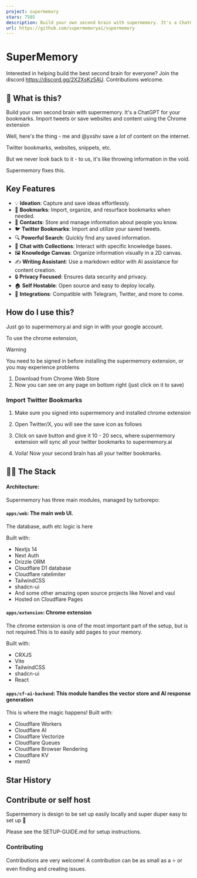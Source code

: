 ```yaml
---
project: supermemory
stars: 7505
description: Build your own second brain with supermemory. It's a ChatGPT for your bookmarks. Import tweets or save websites and content using the chrome extension.
url: https://github.com/supermemoryai/supermemory
---
```


SuperMemory
===========

Interested in helping build the best second brain for everyone? Join the discord https://discord.gg/2X2XsKz5AU. Contributions welcome.

👀 What is this?
----------------

Build your own second brain with supermemory. It's a ChatGPT for your bookmarks. Import tweets or save websites and content using the Chrome extension

Well, here's the thing - me and @yxshv save a _lot_ of content on the internet.

Twitter bookmarks, websites, snippets, etc.

But we never look back to it - to us, it's like throwing information in the void.

Supermemory fixes this.

Key Features
------------

-   💡 **Ideation**: Capture and save ideas effortlessly.
-   🔖 **Bookmarks**: Import, organize, and resurface bookmarks when needed.
-   📇 **Contacts**: Store and manage information about people you know.
-   🐦 **Twitter Bookmarks**: Import and utilize your saved tweets.
-   🔍 **Powerful Search**: Quickly find any saved information.
-   💬 **Chat with Collections**: Interact with specific knowledge bases.
-   🖼️ **Knowledge Canvas**: Organize information visually in a 2D canvas.
-   ✍️ **Writing Assistant**: Use a markdown editor with AI assistance for content creation.
-   🔒 **Privacy Focused**: Ensures data security and privacy.
-   🏠 **Self Hostable**: Open source and easy to deploy locally.
-   🔗 **Integrations**: Compatible with Telegram, Twitter, and more to come.

How do I use this?
------------------

Just go to supermemory.ai and sign in with your google account.

To use the chrome extension,

Warning

You need to be signed in before installing the supermemory extension, or you may experience problems

1.  Download from Chrome Web Store
2.  Now you can see on any page on bottom right (just click on it to save)

### Import Twitter Bookmarks

1.  Make sure you signed into supermemory and installed chrome extension
    
2.  Open Twitter/X, you will see the save icon as follows
    
3.  Click on save button and give it 10 - 20 secs, where supermemory extension will sync all your twitter bookmarks to supermemory.ai
    
4.  Voila! Now your second brain has all your twitter bookmarks.
    

👨‍💻 The Stack
---------------

#### Architecture:

Supermemory has three main modules, managed by turborepo:

#### `apps/web`: The main web UI.

The database, auth etc logic is here

Built with:

-   Nextjs 14
-   Next Auth
-   Drizzle ORM
-   Cloudflare D1 database
-   Cloudflare ratelimiter
-   TailwindCSS
-   shadcn-ui
-   And some other amazing open source projects like Novel and vaul
-   Hosted on Cloudflare Pages

#### `apps/extension`: Chrome extension

The chrome extension is one of the most important part of the setup, but is not required.This is to easily add pages to your memory.

Built with:

-   CRXJS
-   Vite
-   TailwindCSS
-   shadcn-ui
-   React

#### `apps/cf-ai-backend`: This module handles the vector store and AI response generation

This is where the magic happens! Built with:

-   Cloudflare Workers
-   Cloudflare AI
-   Cloudflare Vectorize
-   Cloudflare Queues
-   Cloudflare Browser Rendering
-   Cloudflare KV
-   mem0

Star History
------------

Contribute or self host
-----------------------

Supermemory is design to be set up easily locally and super duper easy to set up 💫

Please see the SETUP-GUIDE.md for setup instructions.

### Contributing

Contributions are very welcome! A contribution can be as small as a ⭐ or even finding and creating issues.
